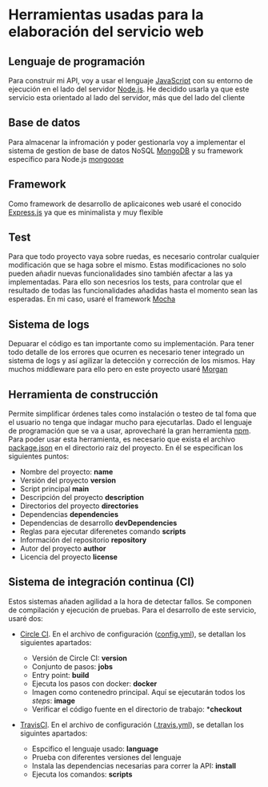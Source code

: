 # Herramientas usadas para la elaboración del servicio web

## Lenguaje de programación
Para construir mi API, voy a usar el lenguaje [JavaScript](https://www.javascript.com) con su entorno de ejecución en el lado del servidor [Node.js](https://nodejs.org/es/). He decidido usarla ya que este servicio esta orientado al lado del servidor, más que del lado del cliente

## Base de datos
Para almacenar la infromación y poder gestionarla voy a implementar el sistema de gestion de base de datos NoSQL [MongoDB](https://www.mongodb.com/es) y su framework específico para Node.js [mongoose](https://mongoosejs.com)

## Framework 
Como framework de desarrollo de aplicaicones web usaré el conocido [Express.js](https://expressjs.com/es/) ya que es minimalista y muy flexible

## Test
Para que todo proyecto vaya sobre ruedas, es necesario controlar cualquier modificación que se haga sobre el mismo. Estas modificaciones no solo pueden añadir nuevas funcionalidades sino también afectar a las ya implementadas. Para ello son necesrios los tests, para controlar que el resultado de todas las funcionalidades añadidas hasta el momento sean las esperadas. En mi caso, usaré el framework [Mocha](https://mochajs.org)

## Sistema de logs
Depuarar el código es tan importante como su implementación. Para tener todo detalle de los errores que ocurren es necesario tener integrado un sistema de logs y así agilizar la detección y corrección de los mismos. Hay muchos middleware para ello pero en este proyecto usaré [Morgan](https://www.npmjs.com/package/morgan)

## Herramienta de construcción
Permite simplificar órdenes tales como instalación o testeo de tal foma que el usuario no tenga que indagar mucho para ejecutarlas. Dado el lenguaje de programación que se va a usar, aprovecharé la gran herramienta [npm](https://www.npmjs.com). Para poder usar esta herramienta, es necesario que exista el archivo [package.json](https://github.com/sergiogp98/MultimediaManagement/blob/master/package.json) en el directorio raiz del proyecto. En él se especifican los siguientes puntos:
* Nombre del proyecto: **name**
* Versión del proyecto **version**
* Script principal **main**
* Descripción del proyecto **description**
* Directorios del proyecto **directories**
* Dependencias **dependencies**
* Dependencias de desarrollo **devDependencies**
* Reglas para ejecutar diferenetes comando **scripts**
* Información del repositorio **repository**
* Autor del proyecto **author**
* Licencia del proyecto **license**

## Sistema de integración continua (CI)
Estos sistemas añaden agilidad a la hora de detectar fallos. Se componen de compilación y ejecución de pruebas. Para el desarrollo de este servicio, usaré dos:  
* [Circle CI](https://circleci.com). En el archivo de configuración ([config.yml]()), se detallan los siguientes apartados:
    * Versión de Circle CI: **version**
    * Conjunto de pasos: **jobs**
    * Entry point: **build**
    * Ejecuta los pasos con docker: **docker**
    * Imagen como contenedro principal. Aquí se ejecutarán todos los *steps*: **image**
    * Verificar el código fuente en el directorio de trabajo: ***checkout**

* [TravisCI](https://travis-ci.org/). En el archivo de configuración ([.travis.yml](https://github.com/sergiogp98/MultimediaManagement/blob/master/.travis.yml)), se detallan los siguintes apartados:
    * Espcifico el lenguaje usado: **language**
    * Prueba con diferentes versiones del lenguaje
    * Instala las dependencias necesarias para correr la API: **install** 
    * Ejecuta los comandos: **scripts** 
